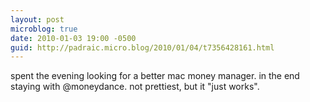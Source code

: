```yaml
---
layout: post
microblog: true
date: 2010-01-03 19:00 -0500
guid: http://padraic.micro.blog/2010/01/04/t7356428161.html
---
```

spent the evening looking for a better mac money manager. in the end staying with @moneydance. not prettiest, but it "just works".
